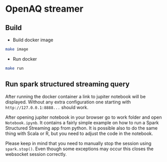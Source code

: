 # OpenAQ streamer

## Build

- Build docker image
```bash
make image
```

- Run docker
```bash
make run
```

## Run spark structured streaming query
After running the docker container a link to jupiter notebook will be displayed.
Without any extra configuration one starting with `http://127.0.0.1:8888...` should work.

After opening jupiter notebook in your browser go to work folder and open `Notebook.ipynb`.
It contains a fairly simple example on how to run a Spark Structured Streaming app from python.
It is possible also to do the same thing with Scala or R, but you need to adjust the code in the notebook.

Please keep in mind that you need to manually stop the session using `spark.stop()`.
Even though some exceptions may occur this closes the websocket session correctly.
